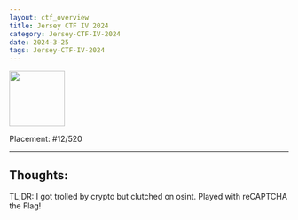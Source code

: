 ```yaml
---
layout: ctf_overview
title: Jersey CTF IV 2024
category: Jersey-CTF-IV-2024
date: 2024-3-25
tags: Jersey-CTF-IV-2024
---
```


[<img src="https://imgur.com/FxfhDcc.png" width=100px>](https://ctftime.org/event/2230)

Placement: #12/520

---

## Thoughts:
TL;DR: I got trolled by crypto but clutched on osint. Played with reCAPTCHA the Flag!  